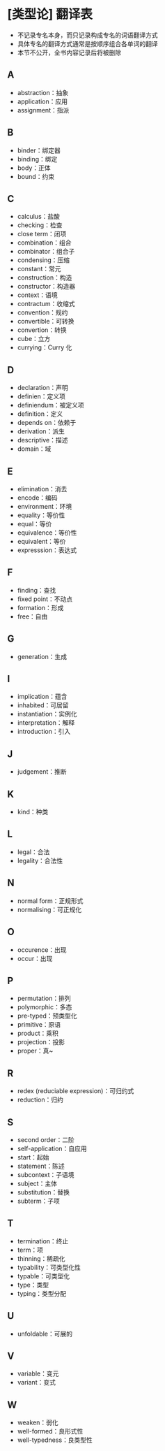 # [类型论] 翻译表

- 不记录专名本身，而只记录构成专名的词语翻译方式
- 具体专名的翻译方式通常是按顺序组合各单词的翻译
- 本节不公开，全书内容记录后将被删除

## A
- abstraction：抽象
- application：应用
- assignment：指派

## B
- binder：绑定器
- binding：绑定
- body：正体
- bound：约束

## C
- calculus：盐酸
- checking：检查
- close term：闭项
- combination：组合
- combinator：组合子
- condensing：压缩
- constant：常元
- construction：构造
- constructor：构造器
- context：语境
- contractum：收缩式
- convention：规约
- convertible：可转换
- convertion：转换
- cube：立方
- currying：$\text{Curry}$ 化

## D
- declaration：声明
- definien：定义项
- definiendum：被定义项
- definition：定义
- depends on：依赖于
- derivation：派生
- descriptive：描述
- domain：域

## E
- elimination：消去
- encode：编码
- environment：环境
- equality：等价性
- equal：等价
- equivalence：等价性
- equivalent：等价
- expresssion：表达式

## F
- finding：查找
- fixed point：不动点
- formation：形成
- free：自由

## G
- generation：生成

## I
- implication：蕴含
- inhabited：可居留
- instantiation：实例化
- interpretation：解释
- introduction：引入

## J
- judgement：推断

## K
- kind：种类

## L
- legal：合法
- legality：合法性

## N
- normal form：正规形式
- normalising：可正规化

## O
- occurence：出现
- occur：出现

## P
- permutation：排列
- polymorphic：多态
- pre-typed：预类型化
- primitive：原语
- product：乘积
- projection：投影
- proper：真~

## R
- redex (reduciable expression)：可归约式
- reduction：归约

## S
- second order：二阶
- self-application：自应用
- start：起始
- statement：陈述
- subcontext：子语境
- subject：主体
- substitution：替换
- subterm：子项

## T
- termination：终止
- term：项
- thinning：稀疏化
- typability：可类型化性
- typable：可类型化
- type：类型
- typing：类型分配

## U
- unfoldable：可展的

## V
- variable：变元
- variant：变式

## W
- weaken：弱化
- well-formed：良形式性
- well-typedness：良类型性
